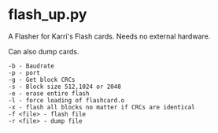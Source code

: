 # flash_up.py

A Flasher for Karri's Flash cards. Needs no external hardware.

Can also dump cards.

```
-b - Baudrate
-p - port
-g - Get block CRCs
-s - Block size 512,1024 or 2048
-e - erase entire flash
-l - force loading of flashcard.o
-x - flash all blocks no matter if CRCs are identical
-f <file> - flash file
-r <file> - dump file
```

